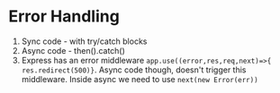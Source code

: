 # Error Handling 

1. Sync code - with try/catch blocks
2. Async code - then().catch()
3. Express has an error middleware `app.use((error,res,req,next)=>{
res.redirect(500)}`. Async code though, doesn't trigger this middleware. Inside async we need to use `next(new Error(err))`
